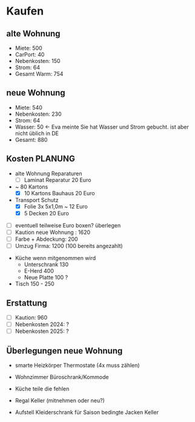 # Kaufen

## alte Wohnung

- Miete: 500
- CarPort: 40
- Nebenkosten: 150
- Strom: 64
- Gesamt Warm: 754

## neue Wohnung

- Miete: 540
- Nebenkosten: 230
- Strom: 64
- Wasser: 50 <- Eva meinte Sie hat Wasser und Strom gebucht. ist aber nicht üblich in DE
- Gesamt: 880

## Kosten PLANUNG

- alte Wohnung Reparaturen
  - [ ] Laminat Reparatur 20 Euro
- ~ 80 Kartons
  - [x] 10 Kartons Bauhaus 20 Euro
- Transport Schutz
  - [x] Folie 3x 5x1,0m ~ 12 Euro
  - [x] 5 Decken 20 Euro
- [ ] eventuell teilweise Euro boxen? überlegen
- [ ] Kaution neue Wohnung : 1620
- [ ] Farbe + Abdeckung: 200
- [ ] Umzug Firma: 1200 (100 bereits angezahlt)
- Küche wenn mitgenommen wird
  - Unterschrank 130
  - E-Herd 400
  - Neue Platte 100 ?
- Tisch 150 - 250

## Erstattung

- [ ] Kaution: 960
- [ ] Nebenkosten 2024: ?
- [ ] Nebenkosten 2025: ?

## Überlegungen neue Wohnung

- smarte Heizkörper Thermostate (4x muss zählen)

- Wohnzimmer Büroschrank/Kommode
- Küche teile die fehlen
- Regal Keller (mitnehmen oder neu?)
- Aufstell Kleiderschrank für Saison bedingte Jacken Keller
